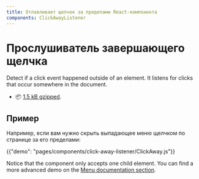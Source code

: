 ```yaml
---
title: Отлавливает щелчок за пределами React-компонента
components: ClickAwayListener
---
```


# Прослушиватель завершающего щелчка

<p class="description">Detect if a click event happened outside of an element. It listens for clicks that occur somewhere in the document.</p>

- 📦 [1.5 kB gzipped](/size-snapshot).

## Пример

Например, если вам нужно скрыть выпадающее меню щелчком по странице за его пределами:

{{"demo": "pages/components/click-away-listener/ClickAway.js"}}

Notice that the component only accepts one child element. You can find a more advanced demo on the [Menu documentation section](/components/menus/#menulist-composition).